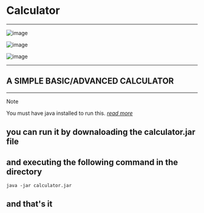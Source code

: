 # Calculator
---
![image](https://github.com/Hellf0rg0d/Calculator/assets/93775719/b5104ab0-8878-4d09-a01f-9040cc050607)

![image](https://github.com/Hellf0rg0d/Calculator/assets/93775719/74e11242-f5ef-4891-99f7-86fc5b871243)

![image](https://github.com/Hellf0rg0d/Calculator/assets/93775719/dd11451e-f7f3-451f-8a67-ecc66f929e3b)

---
## A SIMPLE BASIC/ADVANCED CALCULATOR 
---
>[!NOTE]
>You must have java installed to run this. _[read more](https://www.java.com/en/download/help/download_options.html)_
## you can run it by downaloading the calculator.jar file 
## and executing the following command in the directory 
```java -jar calculator.jar``` 
## and that's it 

